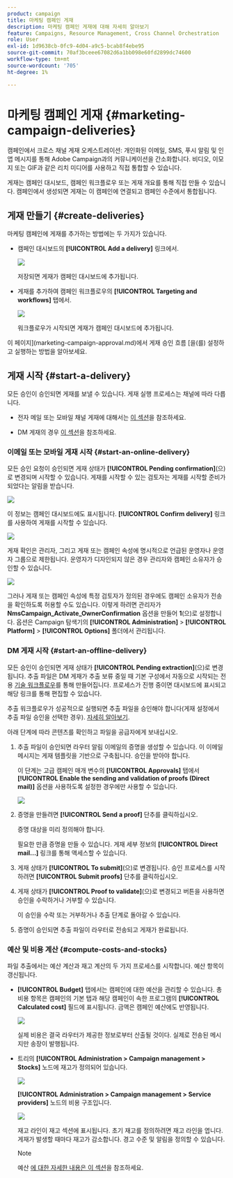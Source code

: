 ```yaml
---
product: campaign
title: 마케팅 캠페인 게재
description: 마케팅 캠페인 게재에 대해 자세히 알아보기
feature: Campaigns, Resource Management, Cross Channel Orchestration
role: User
exl-id: 1d9638cb-0fc9-4d04-a9c5-bcab8f4ebe95
source-git-commit: 70af3bceee67082d6a1bb098e60fd2899dc74600
workflow-type: tm+mt
source-wordcount: '705'
ht-degree: 1%

---
```


# 마케팅 캠페인 게재 {#marketing-campaign-deliveries}

캠페인에서 크로스 채널 게재 오케스트레이션: 개인화된 이메일, SMS, 푸시 알림 및 인앱 메시지를 통해 Adobe Campaign과의 커뮤니케이션을 간소화합니다. 비디오, 이모지 또는 GIF과 같은 리치 미디어를 사용하고 직접 통합할 수 있습니다.

게재는 캠페인 대시보드, 캠페인 워크플로우 또는 게재 개요를 통해 직접 만들 수 있습니다. 캠페인에서 생성되면 게재는 이 캠페인에 연결되고 캠페인 수준에서 통합됩니다.

## 게재 만들기 {#create-deliveries}

마케팅 캠페인에 게재를 추가하는 방법에는 두 가지가 있습니다.

* 캠페인 대시보드의 **[!UICONTROL Add a delivery]** 링크에서.

  ![](assets/campaign_op_add_delivery.png)

  저장되면 게재가 캠페인 대시보드에 추가됩니다.

* 게재를 추가하여 캠페인 워크플로우의 **[!UICONTROL Targeting and workflows]** 탭에서.

  ![](assets/campaign-wf-delivery.png)

  워크플로우가 시작되면 게재가 캠페인 대시보드에 추가됩니다.

이 페이지](marketing-campaign-approval.md)에서 게재 승인 흐름 [을(를) 설정하고 실행하는 방법을 알아보세요.

## 게재 시작 {#start-a-delivery}

모든 승인이 승인되면 게재를 보낼 수 있습니다. 게재 실행 프로세스는 채널에 따라 다릅니다.

* 전자 메일 또는 모바일 채널 게재에 대해서는 [이 섹션](#start-an-online-delivery)을 참조하세요.

* DM 게재의 경우 [이 섹션](#start-an-offline-delivery)을 참조하세요.

### 이메일 또는 모바일 게재 시작 {#start-an-online-delivery}

모든 승인 요청이 승인되면 게재 상태가 **[!UICONTROL Pending confirmation]**(으)로 변경되며 시작할 수 있습니다. 게재를 시작할 수 있는 검토자는 게재를 시작할 준비가 되었다는 알림을 받습니다.

![](assets/confirm-delivery.png)

이 정보는 캠페인 대시보드에도 표시됩니다. **[!UICONTROL Confirm delivery]** 링크를 사용하여 게재를 시작할 수 있습니다.

![](assets/confirm-delivery-from-dashboard.png)

게재 확인은 관리자, 그리고 게재 또는 캠페인 속성에 명시적으로 언급된 운영자나 운영자 그룹으로 제한됩니다. 운영자가 디자인되지 않은 경우 관리자와 캠페인 소유자가 승인할 수 있습니다.

![](assets/select-delivery-reviewers.png)

그러나 게재 또는 캠페인 속성에 특정 검토자가 정의된 경우에도 캠페인 소유자가 전송을 확인하도록 허용할 수도 있습니다. 이렇게 하려면 관리자가 **NmsCampaign_Activate_OwnerConfirmation** 옵션을 만들어 **1**(으)로 설정합니다. 옵션은 Campaign 탐색기의 **[!UICONTROL Administration]** > **[!UICONTROL Platform]** > **[!UICONTROL Options]** 폴더에서 관리됩니다.


### DM 게재 시작 {#start-an-offline-delivery}

모든 승인이 승인되면 게재 상태가 **[!UICONTROL Pending extraction]**(으)로 변경됩니다. 추출 파일은 DM 게재가 추출 보류 중일 때 기본 구성에서 자동으로 시작되는 전용 [기술 워크플로우](../workflow/technical-workflows.md)를 통해 만들어집니다. 프로세스가 진행 중이면 대시보드에 표시되고 해당 링크를 통해 편집할 수 있습니다.

추출 워크플로우가 성공적으로 실행되면 추출 파일을 승인해야 합니다(게재 설정에서 추출 파일 승인을 선택한 경우). [자세히 알아보기](marketing-campaign-approval.md#approving-an-extraction-file).

아래 단계에 따라 콘텐츠를 확인하고 파일을 공급자에게 보내십시오.

1. 추출 파일이 승인되면 라우터 알림 이메일의 증명을 생성할 수 있습니다. 이 이메일 메시지는 게재 템플릿을 기반으로 구축됩니다. 승인을 받아야 합니다.

   이 단계는 고급 캠페인 매개 변수의 **[!UICONTROL Approvals]** 탭에서 **[!UICONTROL Enable the sending and validation of proofs (Direct mail)]** 옵션을 사용하도록 설정한 경우에만 사용할 수 있습니다.

   ![](assets/enable-proof-validation.png)

1. 증명을 만들려면 **[!UICONTROL Send a proof]** 단추를 클릭하십시오.

   증명 대상을 미리 정의해야 합니다.

   필요한 만큼 증명을 만들 수 있습니다. 게재 세부 정보의 **[!UICONTROL Direct mail...]** 링크를 통해 액세스할 수 있습니다.

1. 게재 상태가 **[!UICONTROL To submit]**(으)로 변경됩니다. 승인 프로세스를 시작하려면 **[!UICONTROL Submit proofs]** 단추를 클릭하십시오.

1. 게재 상태가 **[!UICONTROL Proof to validate]**(으)로 변경되고 버튼을 사용하면 승인을 수락하거나 거부할 수 있습니다.

   이 승인을 수락 또는 거부하거나 추출 단계로 돌아갈 수 있습니다.

1. 증명이 승인되면 추출 파일이 라우터로 전송되고 게재가 완료됩니다.

### 예산 및 비용 계산 {#compute-costs-and-stocks}

파일 추출에서는 예산 계산과 재고 계산의 두 가지 프로세스를 시작합니다. 예산 항목이 갱신됩니다.

* **[!UICONTROL Budget]** 탭에서는 캠페인에 대한 예산을 관리할 수 있습니다. 총 비용 항목은 캠페인의 기본 탭과 해당 캠페인이 속한 프로그램의 **[!UICONTROL Calculated cost]** 필드에 표시됩니다. 금액은 캠페인 예산에도 반영됩니다.

  ![](assets/campaign-budget-tab.png)

  실제 비용은 결국 라우터가 제공한 정보로부터 산출될 것이다. 실제로 전송된 메시지만 송장이 발행됩니다.

* 트리의 **[!UICONTROL Administration > Campaign management > Stocks]** 노드에 재고가 정의되어 있습니다.

  ![](assets/campaign-stocks.png)

  **[!UICONTROL Administration > Campaign management > Service providers]** 노드의 비용 구조입니다.

  ![](assets/campaign-service-providers.png)

  재고 라인이 재고 섹션에 표시됩니다. 초기 재고를 정의하려면 재고 라인을 엽니다. 게재가 발생할 때마다 재고가 감소합니다. 경고 수준 및 알림을 정의할 수 있습니다.


  >[!NOTE]
  >
  >예산 [에 대한 자세한 내용은 이 섹션](providers-stocks-and-budgets.md)을 참조하세요.
